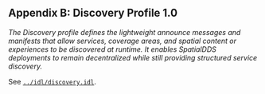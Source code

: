 ## **Appendix B: Discovery Profile 1.0**

*The Discovery profile defines the lightweight announce messages and manifests that allow services, coverage areas, and spatial content or experiences to be discovered at runtime. It enables SpatialDDS deployments to remain decentralized while still providing structured service discovery.*


See [`../idl/discovery.idl`](../idl/discovery.idl).
